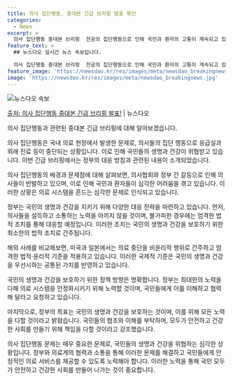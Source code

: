 ```yaml
---
title: 의사 집단행동, 중대본 긴급 브리핑 발표 확인
categories:
  - News
excerpt: >
  의사 집단행동 중대본 브리핑  전공의 집단행동으로 인해 국민과 환자의 고통이 계속되고 있는 상황에서, 의사협…
feature_text: >
  ## 뉴스다오 실시간 뉴스 속보입니다.

  의사 집단행동 중대본 브리핑  전공의 집단행동으로 인해 국민과 환자의 고통이 계속되고 있는 상황에서, 의사협…
feature_image: 'https://newsdao.kr/res/images/meta/newsdao_breakingnews.jpg'
image: 'https://newsdao.kr/res/images/meta/newsdao_breakingnews.jpg'
---
```


![뉴스다오 속보](https://newsdao.kr/res/images/meta/newsdao_breakingnews.jpg)

[출처: 의사 집단행동 중대본 긴급 브리핑 발표!](https://newsdao.kr/4162) | 뉴스다오

의사 집단행동과 관련된 중대본 긴급 브리핑에 대해 알아보겠습니다.

의사 집단행동은 국내 의료 현장에서 발생한 문제로, 의사들의 집단 행동으로 응급실과 외래 진료 등이 중단되는 상황입니다. 이로 인해 국민들의 생명과 건강이 위협받고 있습니다. 이번 긴급 브리핑에서는 정부의 대응 방침과 관련된 내용이 소개되었습니다.

의사 집단행동의 배경과 문제점에 대해 살펴보면, 의사협회와 정부 간 갈등으로 인해 의사들이 반발하고 있으며, 이로 인해 국민과 환자들이 심각한 어려움을 겪고 있습니다. 이러한 상황은 의료 시스템을 흔드는 심각한 문제로 인식되고 있습니다.

정부는 국민의 생명과 건강을 지키기 위해 다양한 대응 전략을 마련하고 있습니다. 먼저, 의사들을 설득하고 소통하는 노력을 아끼지 않을 것이며, 불가피한 경우에는 엄격한 법적 조치를 통해 대응할 예정입니다. 이러한 조치는 국민의 생명과 건강을 보호하기 위한 최소한의 법적 조치로 간주됩니다.

해외 사례를 비교해보면, 미국과 일본에서는 의료 중단을 비윤리적 행위로 간주하고 엄격한 법적·윤리적 기준을 적용하고 있습니다. 이러한 국제적 기준은 국민의 생명과 건강을 우선시하는 공통된 가치를 반영하고 있습니다.

국민의 생명과 건강을 보호하기 위한 정책 방향은 명확합니다. 정부는 최대한의 노력을 다해 의료 시스템을 안정화시키기 위해 노력할 것이며, 국민들에게 이를 이해하고 협력해 달라고 요청하고 있습니다.

마지막으로, 정부의 목표는 국민의 생명과 건강을 보호하는 것이며, 이를 위해 모든 노력을 다할 것이라고 밝혔습니다. 국민들의 협조와 이해를 부탁하며, 모두가 안전하고 건강한 사회를 만들기 위해 책임을 다할 것이라고 강조했습니다.

의사 집단행동 문제는 매우 중요한 문제로, 국민들의 생명과 건강을 위협하는 심각한 상황입니다. 정부와 의료계의 협력과 소통을 통해 이러한 문제를 해결하고 국민들에게 안정적인 의료 서비스를 제공할 수 있도록 노력해야 합니다. 이러한 노력을 통해 국민 모두가 안전하고 건강한 사회를 만들어 나가는 것이 중요합니다.
